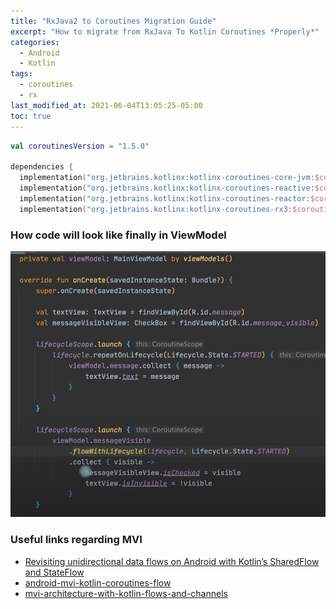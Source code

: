 ```yaml
---
title: "RxJava2 to Coroutines Migration Guide"
excerpt: "How to migrate from RxJava To Kotlin Coroutines *Properly*"
categories:
  - Android
  - Kotlin
tags:
  - coroutines
  - rx
last_modified_at: 2021-06-04T13:05:25-05:00
toc: true
---
```



```kotlin
val coroutinesVersion = "1.5.0"

dependencies { 
  implementation("org.jetbrains.kotlinx:kotlinx-coroutines-core-jvm:$coroutinesVersion")
  implementation("org.jetbrains.kotlinx:kotlinx-coroutines-reactive:$coroutinesVersion")
  implementation("org.jetbrains.kotlinx:kotlinx-coroutines-reactor:$coroutinesVersion")
  implementation("org.jetbrains.kotlinx:kotlinx-coroutines-rx3:$coroutinesVersion")
```


### How code will look like finally in ViewModel


![flow in viewmodel](/assets/images/flow_in_viewmodel.png "Nice VAldai")


### Useful links regarding MVI

- [Revisiting unidirectional data flows on Android with Kotlin’s SharedFlow and StateFlow](https://argenkiwi.medium.com/revisiting-unidirectional-data-flows-on-android-with-kotlins-sharedflow-and-stateflow-92fb74e17983)
- [android-mvi-kotlin-coroutines-flow](https://quickbirdstudios.com/blog/android-mvi-kotlin-coroutines-flow/)
- [mvi-architecture-with-kotlin-flows-and-channels](https://proandroiddev.com/mvi-architecture-with-kotlin-flows-and-channels-d36820b2028d)